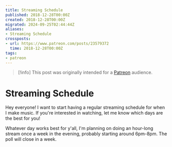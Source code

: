 ```yaml
---
title: Streaming Schedule
published: 2018-12-28T00:00Z
created: 2018-12-28T00:00Z
migrated: 2024-09-25T02:44:44Z
aliases:
- Streaming Schedule
crossposts:
- url: https://www.patreon.com/posts/23579372
  time: 2018-12-28T00:00Z
tags:
- patreon
---
```


> [!info]
> This post was originally intended for a [Patreon](../tags/patreon.md) audience.

# Streaming Schedule

Hey everyone! I want to start having a regular streaming schedule for when I make music. If you're interested in watching, let me know which days are the best for you!

Whatever day works best for y'all, I'm planning on doing an hour-long stream once a week in the evening, probably starting around 6pm-8pm. The poll will close in a week.
